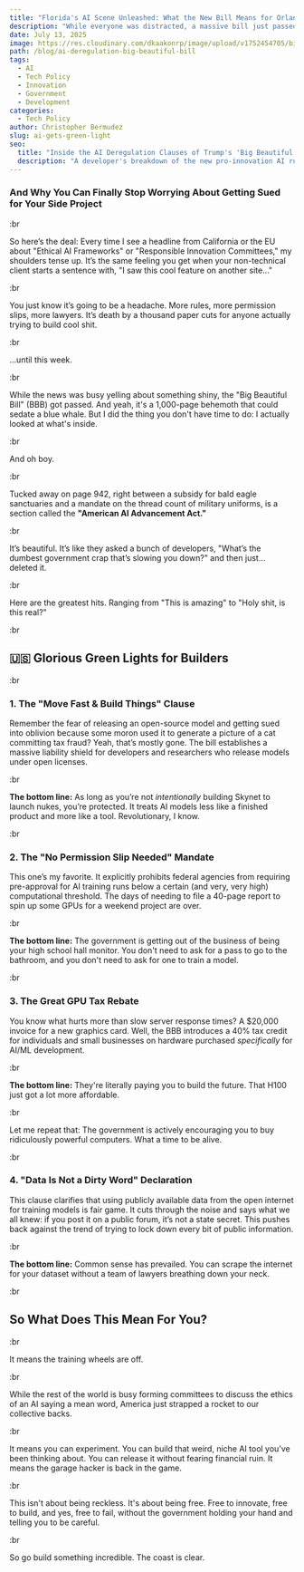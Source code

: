 ```yaml
---
title: "Florida's AI Scene Unleashed: What the New Bill Means for Orlando Developers"
description: "While everyone was distracted, a massive bill just passed. Tucked deep inside are some game-changing clauses that just took the brakes off AI development in America."
date: July 13, 2025
image: https://res.cloudinary.com/dkaakonrp/image/upload/v1752454705/bigbeautifulbil_zpcwlj.jpg
path: /blog/ai-deregulation-big-beautiful-bill
tags:
  - AI
  - Tech Policy
  - Innovation
  - Government
  - Development
categories:
  - Tech Policy
author: Christopher Bermudez
slug: ai-gets-green-light
seo:
  title: "Inside the AI Deregulation Clauses of Trump's 'Big Beautiful Bill'"
  description: "A developer's breakdown of the new pro-innovation AI rules hidden in the BBB. Find out why it's a great time to be building AI in the USA."
---
```


### **And Why You Can Finally Stop Worrying About Getting Sued for Your Side Project**

:br

So here’s the deal: Every time I see a headline from California or the EU about "Ethical AI Frameworks" or "Responsible Innovation Committees," my shoulders tense up. It’s the same feeling you get when your non-technical client starts a sentence with, "I saw this cool feature on another site..."

:br

You just know it’s going to be a headache. More rules, more permission slips, more lawyers. It’s death by a thousand paper cuts for anyone actually trying to build cool shit.

:br

...until this week.

:br

While the news was busy yelling about something shiny, the "Big Beautiful Bill" (BBB) got passed. And yeah, it's a 1,000-page behemoth that could sedate a blue whale. But I did the thing you don't have time to do: I actually looked at what's inside.

:br

And oh boy.

:br

Tucked away on page 942, right between a subsidy for bald eagle sanctuaries and a mandate on the thread count of military uniforms, is a section called the **"American AI Advancement Act."**

:br

It’s beautiful. It’s like they asked a bunch of developers, "What’s the dumbest government crap that’s slowing you down?" and then just... deleted it.

:br

Here are the greatest hits. Ranging from "This is amazing" to "Holy shit, is this real?"

:br

## **🇺🇸 Glorious Green Lights for Builders**

:br

### **1. The "Move Fast & Build Things" Clause**

Remember the fear of releasing an open-source model and getting sued into oblivion because some moron used it to generate a picture of a cat committing tax fraud? Yeah, that’s mostly gone. The bill establishes a massive liability shield for developers and researchers who release models under open licenses.

:br

**The bottom line:** As long as you’re not *intentionally* building Skynet to launch nukes, you’re protected. It treats AI models less like a finished product and more like a tool. Revolutionary, I know.

:br

### **2. The "No Permission Slip Needed" Mandate**

This one’s my favorite. It explicitly prohibits federal agencies from requiring pre-approval for AI training runs below a certain (and very, very high) computational threshold. The days of needing to file a 40-page report to spin up some GPUs for a weekend project are over.

:br

**The bottom line:** The government is getting out of the business of being your high school hall monitor. You don't need to ask for a pass to go to the bathroom, and you don't need to ask for one to train a model.

:br

### **3. The Great GPU Tax Rebate**

You know what hurts more than slow server response times? A $20,000 invoice for a new graphics card. Well, the BBB introduces a 40% tax credit for individuals and small businesses on hardware purchased *specifically* for AI/ML development.

:br

**The bottom line:** They're literally paying you to build the future. That H100 just got a lot more affordable.

:br

<div class="my-8 bg-gray-900 border-2 border-purple-600 rounded-xl p-6 text-center shadow-lg">
  <p class="text-2xl font-bold text-white">Let me repeat that: The government is actively encouraging you to buy ridiculously powerful computers. What a time to be alive.</p>
</div>

:br

### **4. "Data Is Not a Dirty Word" Declaration**

This clause clarifies that using publicly available data from the open internet for training models is fair game. It cuts through the noise and says what we all knew: if you post it on a public forum, it’s not a state secret. This pushes back against the trend of trying to lock down every bit of public information.

:br

**The bottom line:** Common sense has prevailed. You can scrape the internet for your dataset without a team of lawyers breathing down your neck.

:br

## **So What Does This Mean For You?**

:br

It means the training wheels are off.

:br

While the rest of the world is busy forming committees to discuss the ethics of an AI saying a mean word, America just strapped a rocket to our collective backs.

:br

It means you can experiment. You can build that weird, niche AI tool you’ve been thinking about. You can release it without fearing financial ruin. It means the garage hacker is back in the game.

:br

This isn't about being reckless. It's about being free. Free to innovate, free to build, and yes, free to fail, without the government holding your hand and telling you to be careful.

:br

So go build something incredible. The coast is clear.